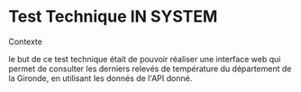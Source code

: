 # Test Technique IN SYSTEM

Contexte

le but de ce test technique était de pouvoir réaliser une interface web qui permet de consulter les derniers relevés de température du département de la Gironde, en utilisant les donnés de l'API donné.
